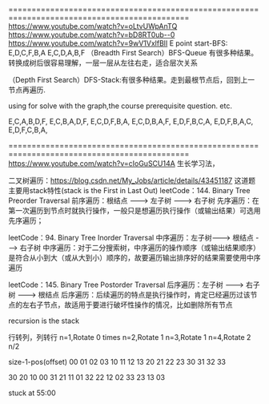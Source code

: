=============================================================================================
https://www.youtube.com/watch?v=oLtvUWpAnTQ
https://www.youtube.com/watch?v=bD8RT0ub--0
https://www.youtube.com/watch?v=9wV1VxlfBlI
E point start-BFS:
E,D,C,F,B,A
E,C,D,A,B,F
（Breadth First Search）BFS-Queue 有很多种结果。转换成树后很容易理解，一层一层从左往右走，适合层次关系


（Depth First Search）DFS-Stack:有很多种结果。走到最根节点后，回到上一节点再遍历.

using for solve with the graph,the course prerequisite question. etc.

E,C,A,B,D,F,
E,C,B,A,D,F,
E,C,D,F,B,A,
E,C,D,B,A,F,
E,D,F,B,C,A,
E,D,F,B,A,C,
E,D,F,C,B,A,



=============================================================================================
https://www.youtube.com/watch?v=cIoGuSCU14A
生长学习法，

二叉树遍历：https://blog.csdn.net/My_Jobs/article/details/43451187
这道题主要用stack特性(stack is the First in Last Out)
leetCode：144. Binary Tree Preorder Traversal
前序遍历：根结点 ---> 左子树 ---> 右子树
先序遍历：在第一次遍历到节点时就执行操作，一般只是想遍历执行操作（或输出结果）可选用先序遍历；

leetCode：94. Binary Tree Inorder Traversal
中序遍历：左子树---> 根结点 ---> 右子树
中序遍历：对于二分搜索树，中序遍历的操作顺序（或输出结果顺序）是符合从小到大（或从大到小）顺序的，故要遍历输出排序好的结果需要使用中序遍历

leetCode：145. Binary Tree Postorder Traversal
后序遍历：左子树 ---> 右子树 ---> 根结点
后序遍历：后续遍历的特点是执行操作时，肯定已经遍历过该节点的左右子节点，故适用于要进行破坏性操作的情况，比如删除所有节点

recursion is the stack

 


行转列，列转行
n=1,Rotate 0 times
n=2,Rotate 1
n=3,Rotate 1
n=4,Rotate 2
n/2

size-1-pos(offset)
00  01  02  03
10  11  12  13
20  21  22  23
30  31  32  33

30  20  10  00
31	21  11	01
32  22  12  02
33  23  13  03

stuck at 55:00
